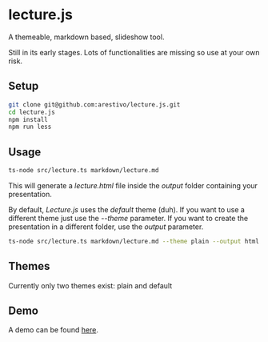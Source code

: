 # lecture.js

A themeable, markdown based, slideshow tool.

Still in its early stages. Lots of functionalities are missing so use at your own risk.

## Setup

```bash
git clone git@github.com:arestivo/lecture.js.git
cd lecture.js
npm install
npm run less
```

## Usage

```bash
ts-node src/lecture.ts markdown/lecture.md
```

This will generate a *lecture.html* file inside the *output* folder containing your presentation.

By default, *Lecture.js* uses the *default* theme (duh). If you want to use a different theme just use the *--theme* parameter. If you want to create the presentation in a different folder, use the *output* parameter. 

```bash
ts-node src/lecture.ts markdown/lecture.md --theme plain --output html
```

## Themes

Currently only two themes exist: plain and default

## Demo

A demo can be found [here](https://arestivo.github.io/lecture.js/).